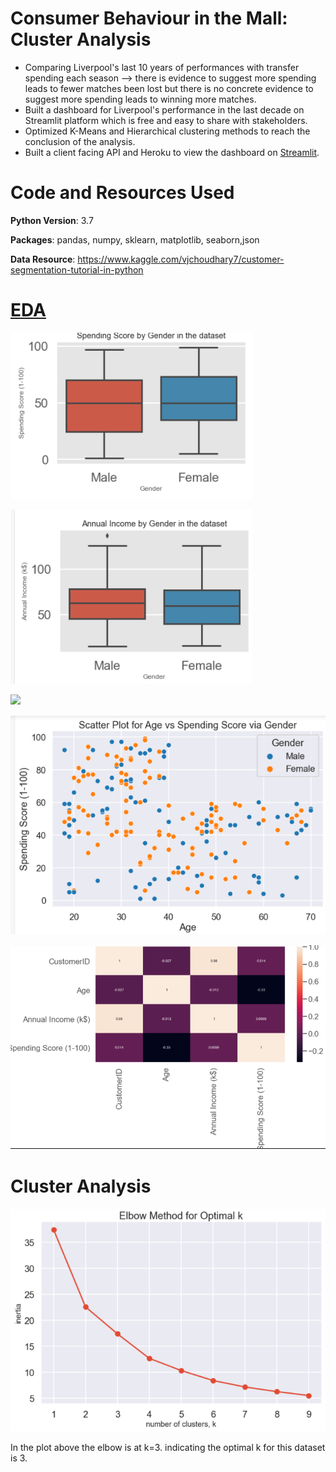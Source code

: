 # Consumer Behaviour in the Mall: Cluster Analysis 
- Comparing Liverpool's last 10 years of performances with transfer spending each season --> there is evidence to suggest more spending leads to fewer matches been lost but there is no concrete evidence to suggest more spending leads to winning more matches.
- Built a dashboard for Liverpool's performance in the last decade on Streamlit platform which is free and easy to share with stakeholders.
- Optimized K-Means and Hierarchical clustering methods to reach the conclusion of the analysis.
- Built a client facing API and Heroku to view the dashboard on [Streamlit](https://liverpooldashboard.herokuapp.com/).

# Code and Resources Used

**Python Version**: 3.7

**Packages**: pandas, numpy, sklearn, matplotlib, seaborn,json

**Data Resource**: https://www.kaggle.com/vjchoudhary7/customer-segmentation-tutorial-in-python

# [EDA](https://github.com/Jaspreetsm21/Mall_Customers/blob/main/EDA.ipynb)
![](/image/EDA1.PNG)

![](/image/EDA2.PNG)

![](/image/EDA3.PNG)

![](/image/EDA5.PNG)

![](/image/EDA6.PNG)

# Cluster Analysis
![](/image/Kmean.PNG)

In the plot above the elbow is at k=3. indicating the optimal k for this dataset is 3.
